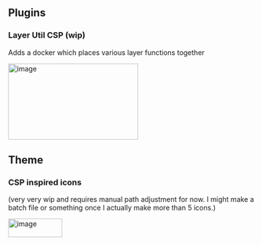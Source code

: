 ## Plugins

### Layer Util CSP (wip)
Adds a docker which places various layer functions together

<img width="265" height="155" alt="image" src="https://github.com/user-attachments/assets/a41b0345-bacd-4b16-8d2a-c63a3ace760d" />

## Theme

### CSP inspired icons
(very very wip and requires manual path adjustment for now. I might make a batch file or something once I actually make more than 5 icons.)

<img width="110" height="38" alt="image" src="https://github.com/user-attachments/assets/9ef0bc5c-e83f-4a1a-b3e8-e8c7135d0d51" />
